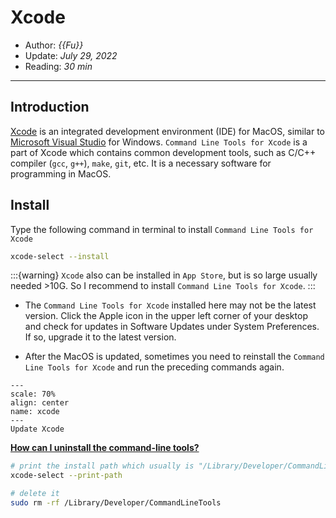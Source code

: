 # Xcode

- Author: *{{Fu}}*
- Update: *July 29, 2022*
- Reading: *30 min*

---


## Introduction

[Xcode](https://developer.apple.com/cn/xcode/) is an integrated development environment (IDE) for MacOS, similar to [Microsoft Visual Studio](https://visualstudio.microsoft.com/) for Windows. `Command Line Tools for Xcode` is a part of Xcode which contains common development tools, such as C/C++ compiler (`gcc`, `g++`), `make`, `git`, etc. It is a necessary software for programming in MacOS.



## Install

Type the following command in terminal to install `Command Line Tools for Xcode`

```bash
xcode-select --install
```

:::{warning}
`Xcode` also can be installed in `App Store`, but is so large usually needed >10G. So I recommend to install `Command Line Tools for Xcode`.
:::

- The `Command Line Tools for Xcode` installed here may not be the latest version. Click the Apple icon in the upper left corner of your desktop and check for updates in Software Updates under System Preferences. If so, upgrade it to the latest version. 

- After the MacOS is updated, sometimes you need to reinstall the `Command Line Tools for Xcode` and run the preceding commands again.

```{figure} ./files/Xcode-1.jpg
---
scale: 70%
align: center
name: xcode
---
Update Xcode
```



[**How can I uninstall the command-line tools?**](https://developer.apple.com/library/archive/technotes/tn2339/_index.html#//apple_ref/doc/uid/DTS40014588-CH1-HOW_CAN_I_UNINSTALL_THE_COMMAND_LINE_TOOLS_)


```bash
# print the install path which usually is "/Library/Developer/CommandLineTools"
xcode-select --print-path

# delete it
sudo rm -rf /Library/Developer/CommandLineTools
```
